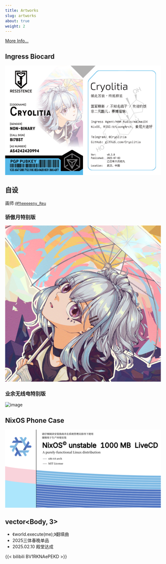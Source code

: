 ```yaml
---
title: Artworks
slug: artworks
about: true
weight: 2
---
```


[More Info…](https://github.com/Cryolitia/artworks)

## Ingress Biocard

![image](biocard/BioCard_v0.3.png)

## 自设

画师 [`@Pheeeeeny_Reu`](https://twitter.com/Pheeeeeny_Reu)

### 骄傲月特别版

![image](oc/頭像02cryolitia去框.png)

### 业余无线电特别版

![image](oc/oc頭像cryolitia2-3.png)

## NixOS Phone Case

![image](nixos-phonecase.png)

## vector<Body, 3>

- 《world.execute(me);》翻填曲
- 2025三体春晚单品
- 2025.02.10 殿堂达成

{{< bilibili BV1RKNAePEKD >}}
